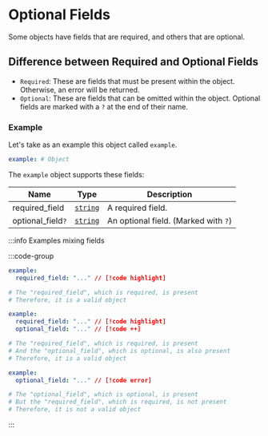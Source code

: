 # Optional Fields

Some objects have fields that are required, and others that are optional.

## Difference between Required and Optional Fields

- `Required`: These are fields that must be present within the object. Otherwise, an error will be returned.
- `Optional`: These are fields that can be omitted within the object. Optional fields are marked with a `?` at the end of their name.

### Example

Let's take as an example this object called `example`.

```yml
example: # Object
```

The `example` object supports these fields:

| Name              | Type               | Description                          |
| ----------------- | ------------------ | ------------------------------------ |
| required_field    | [`string`][String] | A required field.                    |
| optional_field`?` | [`string`][String] | An optional field. (Marked with `?`) |

:::info Examples mixing fields

:::code-group

```yml [Object 1 (Valid)]
example:
  required_field: "..." // [!code highlight]

# The "required_field", which is required, is present
# Therefore, it is a valid object
```

```yml [Object 2 (Valid)]
example:
  required_field: "..." // [!code highlight]
  optional_field: "..." // [!code ++]

# The "required_field", which is required, is present
# And the "optional_field", which is optional, is also present
# Therefore, it is a valid object
```

```yml [Object 3 (Invalid)]
example:
  optional_field: "..." // [!code error]

# The "optional_field", which is optional, is present
# But the "required_field", which is required, is not present
# Therefore, it is not a valid object
```

:::

[String]: /learning/data-types#text-strings-string
